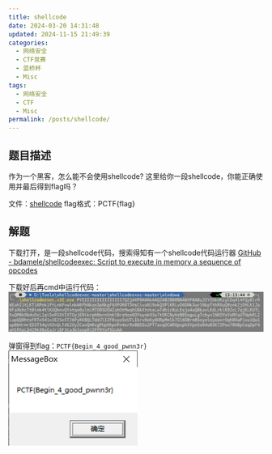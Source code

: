 ```yaml
---
title: shellcode
date: 2024-03-20 14:31:48
updated: 2024-11-15 21:49:39
categories:
  - 网络安全
  - CTF竞赛
  - 蓝桥杯
  - Misc
tags:
  - 网络安全
  - CTF
  - Misc
permalink: /posts/shellcode/
---
```

## 题目描述
作为一个黑客，怎么能不会使用shellcode?
这里给你一段shellcode，你能正确使用并最后得到flag吗？

文件：[shellcode](https://static2.ichunqiu.com/icq/resources/fileupload/phrackCTF/basic/shellcode)
flag格式：PCTF{flag}

## 解题
下载打开，是一段shellcode代码，搜索得知有一个shellcode代码运行器
[GitHub - bdamele/shellcodeexec: Script to execute in memory a sequence of opcodes](https://github.com/bdamele/shellcodeexec)

下载好后再cmd中运行代码：
![](shellcode/image-20240306131731384.png)

弹窗得到flag：`PCTF{Begin_4_good_pwnn3r}`
![](shellcode/image-20240306131749055.png)

